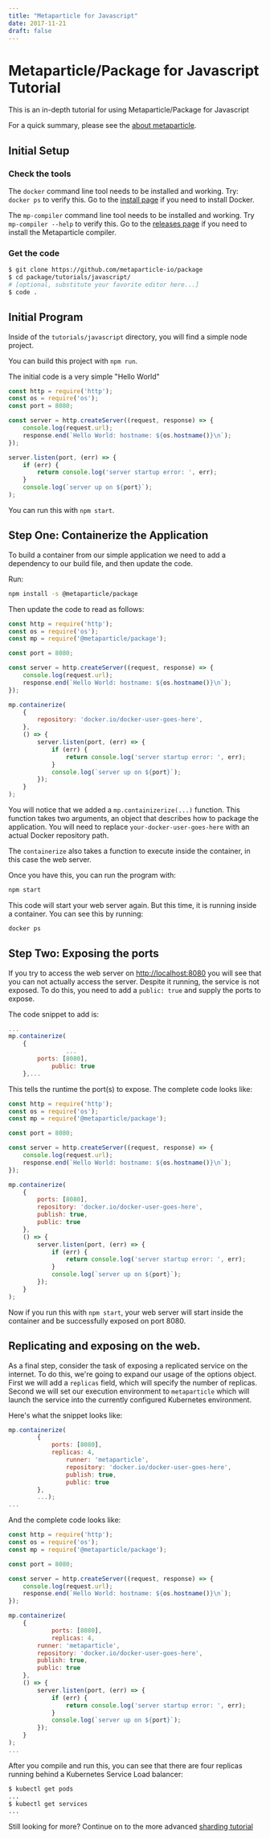 ```yaml
---
title: "Metaparticle for Javascript"
date: 2017-11-21
draft: false
---
```


# Metaparticle/Package for Javascript Tutorial
This is an in-depth tutorial for using Metaparticle/Package for Javascript

For a quick summary, please see the [about metaparticle](/about/).

## Initial Setup

### Check the tools
The `docker` command line tool needs to be installed and working. Try:
`docker ps` to verify this.  Go to the [install page](https://get.docker.io) if you need
to install Docker.

The `mp-compiler` command line tool needs to be installed and working.
Try `mp-compiler --help` to verify this. Go to the [releases page](https://github.com/metaparticle-io/metaparticle-ast/releases) if you need to install
the Metaparticle compiler.

### Get the code
```sh
$ git clone https://github.com/metaparticle-io/package
$ cd package/tutorials/javascript/
# [optional, substitute your favorite editor here...]
$ code .
```

## Initial Program
Inside of the `tutorials/javascript` directory, you will find a simple node project.

You can build this project with `npm run`.

The initial code is a very simple "Hello World"

```javascript
const http = require('http');
const os = require('os');
const port = 8080;

const server = http.createServer((request, response) => {
	console.log(request.url);
	response.end(`Hello World: hostname: ${os.hostname()}\n`);
});

server.listen(port, (err) => {
	if (err) {
		return console.log('server startup error: ', err);
	}
	console.log(`server up on ${port}`);
);
```

You can run this with `npm start`.

## Step One: Containerize the Application
To build a container from our simple application we need to add a dependency to our
build file, and then update the code.

Run:
```sh
npm install -s @metaparticle/package
```

Then update the code to read as follows:

```javascript
const http = require('http');
const os = require('os');
const mp = require('@metaparticle/package');

const port = 8080;

const server = http.createServer((request, response) => {
	console.log(request.url);
	response.end(`Hello World: hostname: ${os.hostname()}\n`);
});

mp.containerize(
	{
		repository: 'docker.io/docker-user-goes-here',
	},
	() => {
		server.listen(port, (err) => {
			if (err) {
				return console.log('server startup error: ', err);
			}
			console.log(`server up on ${port}`);
		});
	}
);
```

You will notice that we added a `mp.containizerize(...)` function.
This function takes two arguments, an object that describes how
to package the application. You will need to replace `your-docker-user-goes-here`
with an actual Docker repository path.

The `containerize` also takes a function to execute inside the container, in this case
the web server.

Once you have this, you can run the program with:

```sh
npm start
```

This code will start your web server again. But this time, it is running
inside a container. You can see this by running:

```sh
docker ps
```

## Step Two: Exposing the ports
If you try to access the web server on [http://localhost:8080](http://localhost:8080) you
will see that you can not actually access the server. Despite it running, the service
is not exposed. To do this, you need to add a `public: true` and supply the ports to expose.

The code snippet to add is:

```javascript
...
mp.containerize(
	{
                ...
		ports: [8080],
        	public: true
	},...
```

This tells the runtime the port(s) to expose. The complete code looks like:

```javascript
const http = require('http');
const os = require('os');
const mp = require('@metaparticle/package');

const port = 8080;

const server = http.createServer((request, response) => {
	console.log(request.url);
	response.end(`Hello World: hostname: ${os.hostname()}\n`);
});

mp.containerize(
	{
		ports: [8080],
		repository: 'docker.io/docker-user-goes-here',
		publish: true,
		public: true
	},
	() => {
		server.listen(port, (err) => {
			if (err) {
				return console.log('server startup error: ', err);
			}
			console.log(`server up on ${port}`);
		});
	}
);
```

Now if you run this with `npm start`, your web server will start inside the container and be successfully exposed on port 8080.

## Replicating and exposing on the web.
As a final step, consider the task of exposing a replicated service on the internet.
To do this, we're going to expand our usage of the options object. First we will
add a `replicas` field, which will specify the number of replicas. Second we will
set our execution environment to `metaparticle` which will launch the service
into the currently configured Kubernetes environment.

Here's what the snippet looks like:

```javascript
mp.containerize(
        {
        	ports: [8080],
        	replicas: 4,
                runner: 'metaparticle',
                repository: 'docker.io/docker-user-goes-here',
                publish: true,
                public: true
        },
        ...);
...
```

And the complete code looks like:


```javascript
const http = require('http');
const os = require('os');
const mp = require('@metaparticle/package');

const port = 8080;

const server = http.createServer((request, response) => {
	console.log(request.url);
	response.end(`Hello World: hostname: ${os.hostname()}\n`);
});

mp.containerize(
	{
        	ports: [8080],
        	replicas: 4,
		runner: 'metaparticle',
		repository: 'docker.io/docker-user-goes-here',
		publish: true,
		public: true
	},
	() => {
		server.listen(port, (err) => {
			if (err) {
				return console.log('server startup error: ', err);
			}
			console.log(`server up on ${port}`);
		});
	}
);
...
```

After you compile and run this, you can see that there are four replicas running behind a
Kubernetes Service Load balancer:

```sh
$ kubectl get pods
...
$ kubectl get services
...
```

Still looking for more? Continue on to the more advanced [sharding tutorial](/tutorials/javascript-sharding/)
